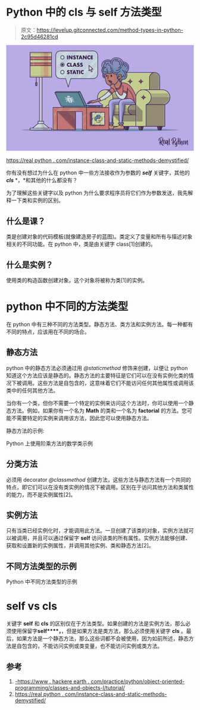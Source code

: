 # Python 中的 cls 与 self 方法类型

> 原文：<https://levelup.gitconnected.com/method-types-in-python-2c95d46281cd>

![](img/099a0b80ff6f1f24a0b800bb3933046a.png)

[https://real python . com/instance-class-and-static-methods-demystified/](https://realpython.com/instance-class-and-static-methods-demystified/)

你有没有想过为什么在 python 中一些方法接收作为参数的 ***self*** 关键字，其他的 ***cls*** *，*和其他的什么都没有？

为了理解这些关键字以及 python 为什么要求程序员将它们作为参数发送，我先解释一下类和实例的区别。

## 什么是课？

类是创建对象的代码模板(就像建造房子的蓝图)。类定义了变量和所有与描述对象相关的不同功能。在 python 中，类是由关键字 class[1]创建的。

## 什么是实例？

使用类的构造函数创建对象。这个对象将被称为类[1]的实例。

# python 中不同的方法类型

在 python 中有三种不同的方法类型。静态方法、类方法和实例方法。每一种都有不同的特点，应该用在不同的场合。

## 静态方法

python 中的静态方法必须通过用 *@staticmethod* 修饰来创建，以便让 python 知道这个方法应该是静态的。静态方法的主要特征是它们可以在没有实例化类的情况下被调用。这些方法是自包含的，这意味着它们不能访问任何其他属性或调用该类中的任何其他方法。

当你有一个类，但你不需要一个特定的实例来访问这个方法时，你可以使用一个静态方法。例如，如果你有一个名为 **Math** 的类和一个名为 **factorial** 的方法。您可能不需要特定的实例来调用该方法，因此您可以使用静态方法。

静态方法的示例:

Python 上使用阶乘方法的数学类示例

## 分类方法

必须用 decorator *@classmethod* 创建方法，这些方法与静态方法有一个共同的特点，即它们可以在没有类实例的情况下被调用。区别在于访问其他方法和类属性的能力，而不是实例属性[2]。

## 实例方法

只有当类已经实例化时，才能调用此方法。一旦创建了该类的对象，实例方法就可以被调用，并且可以通过保留字 **self** 访问该类的所有属性。实例方法能够创建、获取和设置新的实例属性，并调用其他实例、类和静态方法[2]。

## 不同方法类型的示例

Python 中不同方法类型的示例

# self vs cls

关键字 **self** 和 **cls** 的区别仅在于方法类型。如果创建的方法是实例方法，那么必须使用保留字**self****，**，但是如果方法是类方法，那么必须使用关键字 **cls** 。最后，如果方法是一个静态方法，那么这些词都不会被使用，因为如前所述，静态方法是自包含的，不能访问实例或类变量，也不能访问实例或类方法。

## 参考

1.  [-https://www . hackere earth . com/practice/python/object-oriented-programming/classes-and-objects-I/tutorial/](https://www.hackerearth.com/practice/python/object-oriented-programming/classes-and-objects-i/tutorial/)
2.  [https://real python . com/instance-class-and-static-methods-demystified/](https://realpython.com/instance-class-and-static-methods-demystified/)